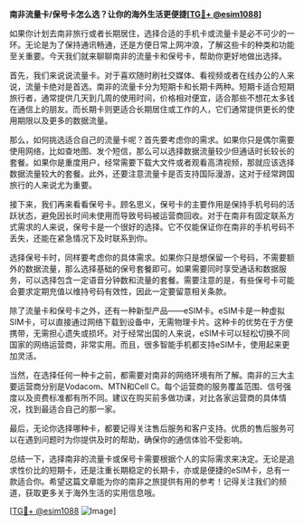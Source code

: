 **南非流量卡/保号卡怎么选？让你的海外生活更便捷[[TG💪+ @esim1088](https://t.me/s/esim1088)]**

如果你计划去南非旅行或者长期居住，选择合适的手机卡或流量卡是必不可少的一环。无论是为了保持通讯畅通，还是方便日常上网冲浪，了解这些卡的种类和功能至关重要。今天我们就来聊聊南非的流量卡和保号卡，帮助你更好地做出选择。

首先，我们来说说流量卡。对于喜欢随时刷社交媒体、看视频或者在线办公的人来说，流量卡绝对是首选。南非的流量卡分为短期卡和长期卡两种。短期卡适合短期旅行者，通常提供几天到几周的使用时间，价格相对便宜，适合那些不想花太多钱在通信上的朋友。而长期卡则更适合长期居住或工作的人，它们通常提供更长的使用期限以及更多的数据流量。

那么，如何挑选适合自己的流量卡呢？首先要考虑你的需求。如果你只是偶尔需要使用网络，比如查地图、发个短信，那么可以选择数据流量较少但通话时长较长的套餐。如果你是重度用户，经常需要下载大文件或者观看高清视频，那就应该选择数据流量较大的套餐。此外，还要注意流量卡是否支持国际漫游，这对于经常跨国旅行的人来说尤为重要。

接下来，我们再来看看保号卡。顾名思义，保号卡的主要作用是保持手机号码的活跃状态，避免因长时间未使用而导致号码被运营商回收。对于在南非有固定联系方式需求的人来说，保号卡是一个很好的选择。它不仅能保证你在南非的手机号码不丢失，还能在紧急情况下及时联系到你。

选择保号卡时，同样要考虑你的具体需求。如果你只是想保留一个号码，不需要额外的数据流量，那么选择基础的保号套餐即可。如果需要同时享受通话和数据服务，可以选择包含一定语音分钟数和流量的套餐。需要注意的是，有些保号卡可能会要求定期充值以维持号码有效性，因此一定要留意相关条款。

除了流量卡和保号卡之外，还有一种新型产品——eSIM卡。eSIM卡是一种虚拟SIM卡，可以直接通过网络下载到设备中，无需物理卡片。这种卡的优势在于方便携带，无需担心遗失或损坏。对于经常出国的人来说，eSIM卡可以轻松切换不同国家的网络运营商，非常实用。而且，很多智能手机都支持eSIM卡，使用起来更加灵活。

当然，在选择任何一种卡之前，都需要对南非的网络环境有所了解。南非的三大主要运营商分别是Vodacom、MTN和Cell C。每个运营商的服务覆盖范围、信号强度以及资费标准都有所不同。建议在购买前多做功课，对比各家运营商的具体情况，找到最适合自己的那一家。

最后，无论你选择哪种卡，都要记得关注售后服务和客户支持。优质的售后服务可以在遇到问题时为你提供及时的帮助，确保你的通信体验不受影响。

总结一下，选择南非的流量卡或保号卡需要根据个人的实际需求来决定。无论是追求性价比的短期卡，还是注重长期稳定的长期卡，亦或是便捷的eSIM卡，总有一款适合你。希望这篇文章能为你的南非之旅提供有用的参考！记得关注我们的频道，获取更多关于海外生活的实用信息哦。

[[TG💪+ @esim1088](https://t.me/s/esim1088) ![Image](https://i.postimg.cc/4NQfJmqS/Snipaste-2025-05-13-00-14-12.png)]
